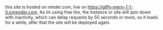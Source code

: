 this site is hosted on render.com,
live on https://giffy-mern-1-1-0.onrender.com,
As im using free tire, the instance or site will spin down with inactivity, which can delay requests by 50 seconds or more, so it loads for a while, after that the site will be deployed again.
